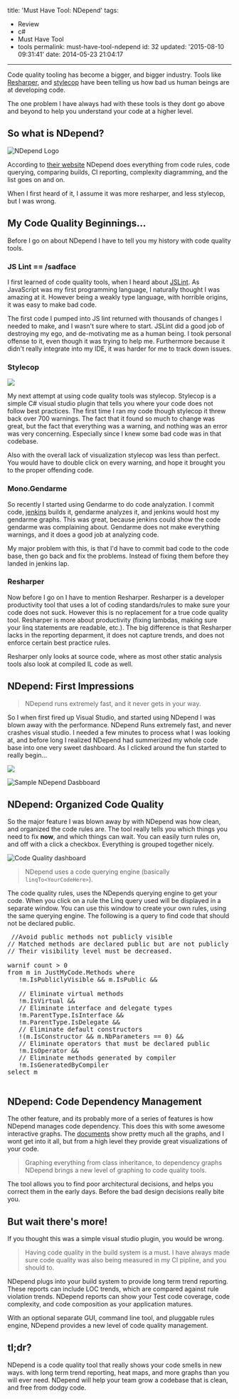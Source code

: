 title: 'Must Have Tool: NDepend'
tags:

  - Review
  - c#
  - Must Have Tool
  - tools
permalink: must-have-tool-ndepend
id: 32
updated: '2015-08-10 09:31:41'
date: 2014-05-23 21:04:17
---

Code quality tooling has become a bigger, and bigger industry. Tools like [Resharper](http://www.jetbrains.com/resharper/), and [stylecop](http://stylecop.codeplex.com/releases/view/79972) have been telling us how bad us human beings are at developing code.

The one problem I have always had with these tools is they dont go above and beyond to help you understand your code at a higher level.

<!-- more -->
## So what is NDepend?

![NDepend Logo](/content/images/2014/May/ndep.PNG)

According to [their website](http://www.ndepend.com/Features.aspx) NDepend does everything from code rules, code querying, comparing builds, CI reporting, complexity diagramming, and the list goes on and on.

When I first heard of it, I assume it was more resharper, and less stylecop, but I was wrong.

## My Code Quality Beginnings...

Before I go on about NDepend I have to tell you my history with code quality tools.

### JS Lint == /sadface

I first learned of code quality tools, when I heard about [JSLint](http://www.jslint.com/). As JavaScript was my first programming language, I naturally thought I was amazing at it. However being a weakly type language, with horrible origins, it was easy to make bad code.

The first code I pumped into JS lint returned with thousands of changes I needed to make, and I wasn't sure where to start. JSLint did a good job of destroying my ego, and de-motivating me as a human being. I took personal offense to it, even though it was trying to help me. Furthermore because it didn't really integrate into my IDE, it was harder for me to track down issues.

### Stylecop

![](/content/images/2014/May/91wmm.jpg)

My next attempt at using code quality tools was stylecop. Stylecop is a simple C# visual studio plugin that tells you where your code does not follow best practices. The first time I ran my code though stylecop it threw back over 700 warnings. The fact that it found so much to change was great, but the fact that everything was a warning, and nothing was an error was very concerning. Especially since I knew some bad code was in that codebase.

Also with the overall lack of visualization stylecop was less than perfect. You would have to double click on every warning, and hope it brought you to the proper offending code.

### Mono.Gendarme

So recently I started using Gendarme to do code analyzation. I commit code, [jenkins](http://jenkins-ci.org/) builds it, gendarme analyzes it, and jenkins would host my gendarme graphs. This was great, because jenkins could show the code gendarme was complaining about. Gendarme does not make everything warnings, and it does a good job at analyzing code.

My major problem with this, is that I'd have to commit bad code to the code base, then go back and fix the problems. Instead of fixing them before they landed in jenkins lap.

### Resharper


Now before I go on I have to mention Resharper. Resharper is a developer productivity tool that uses a lot of coding standards/rules to make sure your code does not suck. However this is no replacement for a true code quality tool. Resharper is more about productivity (fixing lambdas, making sure your linq statements are readable, etc.). The big difference is that Resharper lacks in the reporting deparment, it does not capture trends, and does not enforce certain best practice rules.

Resharper only looks at source code, where as most other static analysis tools also look at compiled IL code as well.

## NDepend: First Impressions

>NDepend runs extremely fast, and it never gets in your way.

So I when first fired up Visual Studio, and started using NDepend I was blown away with the performance. NDepend Runs extremely fast, and never crashes visual studio.  I needed a few minutes to process what I was looking at, and before long I realized NDepend had summerized my whole code base into one very sweet dashboard. As I clicked around the fun started to really begin...


![](/content/images/2014/May/ndepdash.PNG)


![Sample NDepend Dasbboard](/content/images/2014/May/NDependDash.PNG)



## NDepend: Organized Code Quality

So the major feature I was blown away by with NDepend was how clean, and organized the code rules are. The tool really tells you which things you need to fix **now**, and which things can wait. You can easily turn rules on, and off with a click a checkbox. Everything is grouped together nicely.

![Code Quality dashboard](/content/images/2014/May/errorsOrganized.PNG)

>NDepend uses a code querying engine (basically `linqTo<YourCodeHere>`).

 The code quality rules, uses the NDepends querying engine to get your code. When you click on a rule the Linq query used will be displayed in a separate window. You can use this window to create your own rules, using the same querying engine. The following is a query to find code that should not be declared public.

<pre>
 //<Name>Avoid public methods not publicly visible</Name>
// Matched methods are declared public but are not publicly visible by assemblies consumers.
// Their visibility level must be decreased.

warnif count > 0
from m in JustMyCode.Methods where
   !m.IsPubliclyVisible && m.IsPublic &&

   // Eliminate virtual methods
   !m.IsVirtual &&
   // Eliminate interface and delegate types
   !m.ParentType.IsInterface &&
   !m.ParentType.IsDelegate &&
   // Eliminate default constructors
   !(m.IsConstructor && m.NbParameters == 0) &&
   // Eliminate operators that must be declared public
   !m.IsOperator &&
   // Eliminate methods generated by compiler
   !m.IsGeneratedByCompiler
select m

</pre>

## NDepend: Code Dependency Management

The other feature, and its probably more of a series of features is how NDepend manages code dependency. This does this with some awesome interactive graphs. The [documents](http://www.ndepend.com/Doc_VS_Arch.aspx#Dep) show pretty much all the graphs, and I wont get into it all, but from a high level they provide great visualizations of your code.

>Graphing everything from class inheritance, to dependency graphs NDepend brings a new level of graphing to code quality tools.

The tool allows you to find poor architectural decisions, and helps you correct them in the early days. Before the bad design decisions really bite you.

## But wait there's more!

If you thought this was a simple visual studio plugin, you would be wrong.

>Having code quality in the build system is a must. I have always made sure code quality was also being measured in my CI pipline, and you should to.

NDepend plugs into your build system to provide long term trend reporting. These reports can include LOC trends, which are compared against rule violation trends. NDepend reports can show your Test code coverage, code complexity, and code composition as your application matures.

With an optional separate GUI, command line tool, and pluggable rules engine, NDepend provides a new level of code quality management.


## tl;dr?

NDepend is a code quality tool that really shows your code smells in new ways. with long term trend reporting, heat maps, and more graphs than you will ever need. NDepend will help your team grow a codebase that is clean, and free from dodgy code.
